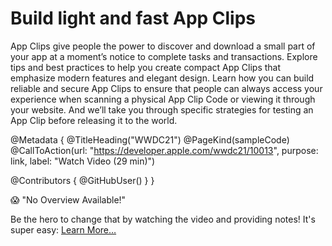 # Build light and fast App Clips

App Clips give people the power to discover and download a small part of your app at a moment’s notice to complete tasks and transactions. Explore tips and best practices to help you create compact App Clips that emphasize modern features and elegant design. Learn how you can build reliable and secure App Clips to ensure that people can always access your experience when scanning a physical App Clip Code or viewing it through your website. And we’ll take you through specific strategies for testing an App Clip before releasing it to the world.

@Metadata {
   @TitleHeading("WWDC21")
   @PageKind(sampleCode)
   @CallToAction(url: "https://developer.apple.com/wwdc21/10013", purpose: link, label: "Watch Video (29 min)")

   @Contributors {
      @GitHubUser(<replace this with your GitHub handle>)
   }
}

😱 "No Overview Available!"

Be the hero to change that by watching the video and providing notes! It's super easy:
 [Learn More…](https://wwdcnotes.github.io/WWDCNotes/documentation/wwdcnotes/contributing)

